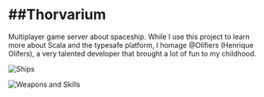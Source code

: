 ##Thorvarium
==============

Multiplayer game server about spaceship. While I use this project to learn more about Scala and the typesafe platform,
I homage @Olifiers (Henrique Olifers), a very talented developer that brought a lot of fun to my childhood.

![Ships](https://github.com/ghophp/raw/master/screens/ships.jpg "Ships")

![Weapons and Skills](https://github.com/ghophp/raw/master/screens/weapons.gif "Weapons and Skills")

